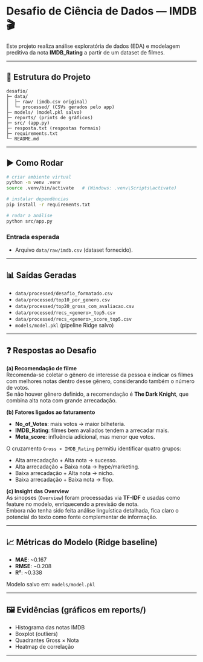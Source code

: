 

# Desafio de Ciência de Dados — IMDB 🎬

Este projeto realiza análise exploratória de dados (EDA) e modelagem preditiva da nota **IMDB_Rating** a partir de um dataset de filmes.  

---

## 📂 Estrutura do Projeto

```
desafio/
├─ data/
│  ├─ raw/ (imdb.csv original)
│  └─ processed/ (CSVs gerados pelo app)
├─ models/ (model.pkl salvo)
├─ reports/ (prints de gráficos)
├─ src/ (app.py)
├─ resposta.txt (respostas formais)
├─ requirements.txt
└─ README.md
```

---

## ▶️ Como Rodar

```bash
# criar ambiente virtual
python -m venv .venv
source .venv/bin/activate   # (Windows: .venv\Scripts\activate)

# instalar dependências
pip install -r requirements.txt

# rodar a análise
python src/app.py
```

### Entrada esperada
- Arquivo `data/raw/imdb.csv` (dataset fornecido).  

---

## 📊 Saídas Geradas

- `data/processed/desafio_formatado.csv`
- `data/processed/top10_por_genero.csv`
- `data/processed/top20_gross_com_avaliacao.csv`
- `data/processed/recs_<genero>_top5.csv`
- `data/processed/recs_<genero>_score_top5.csv`
- `models/model.pkl` (pipeline Ridge salvo)

---

## ❓ Respostas ao Desafio

**(a) Recomendação de filme**  
Recomenda-se coletar o gênero de interesse da pessoa e indicar os filmes com melhores notas dentro desse gênero, considerando também o número de votos.  
Se não houver gênero definido, a recomendação é **The Dark Knight**, que combina alta nota com grande arrecadação.

**(b) Fatores ligados ao faturamento**  
- **No_of_Votes**: mais votos → maior bilheteria.  
- **IMDB_Rating**: filmes bem avaliados tendem a arrecadar mais.  
- **Meta_score**: influência adicional, mas menor que votos.  

O cruzamento `Gross × IMDB_Rating` permitiu identificar quatro grupos:
- Alta arrecadação + Alta nota → sucesso.
- Alta arrecadação + Baixa nota → hype/marketing.
- Baixa arrecadação + Alta nota → nicho.
- Baixa arrecadação + Baixa nota → flop.

**(c) Insight das Overview**  
As sinopses (`Overview`) foram processadas via **TF-IDF** e usadas como feature no modelo, enriquecendo a previsão de nota.  
Embora não tenha sido feita análise linguística detalhada, fica claro o potencial do texto como fonte complementar de informação.

---

## 📈 Métricas do Modelo (Ridge baseline)

- **MAE**: ~0.167  
- **RMSE**: ~0.208  
- **R²**: ~0.338  

Modelo salvo em: `models/model.pkl`

---

## 🖼️ Evidências (gráficos em reports/)

- Histograma das notas IMDB  
- Boxplot (outliers)  
- Quadrantes Gross × Nota  
- Heatmap de correlação  

---